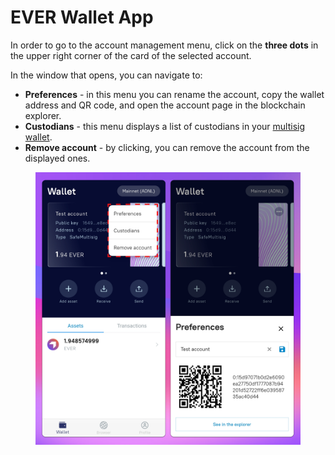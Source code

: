 # EVER Wallet App

In order to go to the account management menu, click on the **three dots** in the upper right corner of the card of the selected account.&#x20;

In the window that opens, you can navigate to:&#x20;

* **Preferences** - in this menu you can rename the account, copy the wallet address and QR code, and open the account page in the blockchain explorer.&#x20;
* **Custodians** - this menu displays a list of custodians in your [multisig wallet](../../multisig/).&#x20;
* **Remove account** - by clicking, you can remove the account from the displayed ones.

<figure><img src="../../.gitbook/assets/image (41).png" alt=""><figcaption></figcaption></figure>
